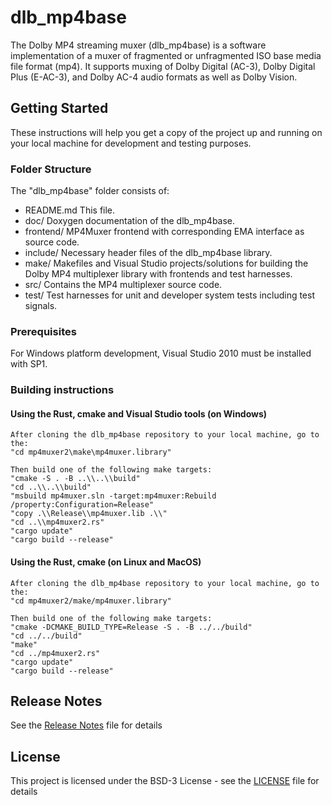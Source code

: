 # dlb_mp4base

The Dolby MP4 streaming muxer (dlb_mp4base) is a software implementation of a muxer of fragmented or unfragmented ISO base media file format (mp4). It supports muxing of Dolby Digital (AC-3), Dolby Digital Plus (E-AC-3), and Dolby AC-4 audio formats as well as Dolby Vision.

## Getting Started

These instructions will help you get a copy of the project up and running on your local machine for development and testing purposes.

### Folder Structure

The "dlb_mp4base" folder consists of:

- README.md         This file.
- doc/              Doxygen documentation of the dlb_mp4base.
- frontend/         MP4Muxer frontend with corresponding EMA interface as source code.
- include/          Necessary header files of the dlb_mp4base library.
- make/             Makefiles and Visual Studio projects/solutions for building the Dolby MP4 multiplexer library with frontends and test harnesses.
- src/              Contains the MP4 multiplexer source code.
- test/             Test harnesses for unit and developer system tests including test signals.

### Prerequisites

For Windows platform development, Visual Studio 2010 must be installed with SP1.

### Building instructions

#### Using the Rust, cmake and Visual Studio tools (on Windows)

    After cloning the dlb_mp4base repository to your local machine, go to the:
    "cd mp4muxer2\make\mp4muxer.library"

    Then build one of the following make targets:
    "cmake -S . -B ..\\..\\build"
    "cd ..\\..\\build"
    "msbuild mp4muxer.sln -target:mp4muxer:Rebuild /property:Configuration=Release"
    "copy .\\Release\\mp4muxer.lib .\\"
    "cd ..\\mp4muxer2.rs"
    "cargo update"
    "cargo build --release"

#### Using the Rust, cmake (on Linux and MacOS)

    After cloning the dlb_mp4base repository to your local machine, go to the:
    "cd mp4muxer2/make/mp4muxer.library"

    Then build one of the following make targets:
    "cmake -DCMAKE_BUILD_TYPE=Release -S . -B ../../build"
    "cd ../../build"
    "make"
    "cd ../mp4muxer2.rs"
    "cargo update"
    "cargo build --release"

## Release Notes

See the [Release Notes](ReleaseNotes.md) file for details

## License

This project is licensed under the BSD-3 License - see the [LICENSE](LICENSE) file for details


